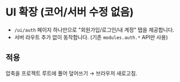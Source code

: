 
# UI 확장 (코어/서버 수정 없음)
- `/ui/auth` 페이지 하나만으로 "회원가입/로그인/내 계정" 탭을 제공합니다.
- 서버 라우트 추가 없이 동작합니다. (기존 `modules.auth.*` API만 사용)

## 적용
압축을 프로젝트 루트에 풀어 덮어쓰기 → 브라우저 새로고침.
